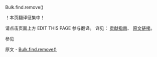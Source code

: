  Bulk.find.remove()

 ！本页翻译征集中！

请点击页面上方 EDIT THIS PAGE 参与翻译。
详见：
[贡献指南]( https://github.com/whaleal/MongoDB-Manual-zh/blob/master/CONTRIBUTING.md )、
[原文链接](  https://docs.mongodb.com/manual/reference/method/Bulk.find.remove/  )。

 参见

原文 - [Bulk.find.remove()]( https://docs.mongodb.com/manual/reference/method/Bulk.find.remove/ )


